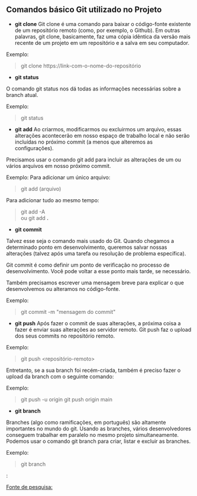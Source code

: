 ## Comandos básico Git utilizado no Projeto

* **git clone** 
Git clone é uma comando para baixar o código-fonte existente de um repositório remoto (como, por exemplo, o Github). Em outras palavras, git clone, basicamente, faz uma cópia idêntica da versão mais recente de um projeto em um repositório e a salva em seu computador.

Exemplo: 
>git clone https://link-com-o-nome-do-repositório

* **git status**

O comando git status nos dá todas as informações necessárias sobre a branch atual.

Exemplo: 
>git status

* **git add**
Ao criarmos, modificarmos ou excluirmos um arquivo, essas alterações acontecerão em nosso espaço de trabalho local e não serão incluídas no próximo commit (a menos que alteremos as configurações).

Precisamos usar o comando git add para incluir as alterações de um ou vários arquivos em nosso próximo commit.

Exemplo:
Para adicionar um único arquivo:
>git add (arquivo)

Para adicionar tudo ao mesmo tempo:

>git add -A    
ou
git add **.**

* **git commit**

Talvez esse seja o comando mais usado do Git. Quando chegamos a determinado ponto em desenvolvimento, queremos salvar nossas alterações (talvez após uma tarefa ou resolução de problema específica).

Git commit é como definir um ponto de verificação no processo de desenvolvimento. Você pode voltar a esse ponto mais tarde, se necessário.

Também precisamos escrever uma mensagem breve para explicar o que desenvolvemos ou alteramos no código-fonte.

Exemplo: 
>git commit -m "mensagem do commit"

 * **git push**
Após fazer o commit de suas alterações, a próxima coisa a fazer é enviar suas alterações ao servidor remoto. Git push faz o upload dos seus commits no repositório remoto.

Exemplo: 
>git push <repositório-remoto> <nome-da-branch>

Entretanto, se a sua branch foi recém-criada, também é preciso fazer o upload da branch com o seguinte comando:

Exemplo:
>git push -u origin <nome-da-branch>
>git push  origin main


 * **git branch**


Branches (algo como ramificações, em português) são altamente importantes no mundo do git. Usando as branches, vários desenvolvedores conseguem trabalhar em paralelo no mesmo projeto simultaneamente. Podemos usar o comando git branch para criar, listar e excluir as branches.

Exemplo: 
>git branch <nome-da-branch>



: 

[Fonte de pesquisa: ](https://www.freecodecamp.org/portuguese/news/10-comandos-do-git-que-todo-desenvolvedor-deveria-conhecer/)




